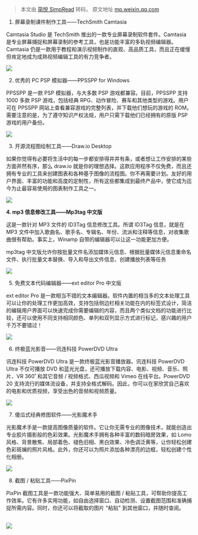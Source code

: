 > 本文由 [简悦 SimpRead](http://ksria.com/simpread/) 转码， 原文地址 [mp.weixin.qq.com](https://mp.weixin.qq.com/s?__biz=Mzg4NTkwNjA4MA==&mid=2247490296&idx=1&sn=245ada1385f6aef906a2afcd74a32c1f&chksm=cfa09537f8d71c212de7b9154294322e12ce2faf7431b5c9c7a9d3ac4796ef013be2aa62e887&mpshare=1&scene=1&srcid=0131p6rCNYopnKlR5pWJSDtY&sharer_shareinfo=854a9f52da0a25b1a1cf482d1c0b7a8f&sharer_shareinfo_first=854a9f52da0a25b1a1cf482d1c0b7a8f#rd)

1. 屏幕录制课件制作工具——TechSmith Camtasia

Camtasia Studio 是 TechSmith 推出的一款专业屏幕录制软件套件。Camtasia 是专业屏幕捕捉和屏幕录制的参考工具，也是功能丰富的多轨视频编辑器。Camtasia 仍是一款用于教程和演示视频制作的直观、高品质工具，而且正在缓慢但肯定地成为成熟视频编辑工具的有力竞争者。  

![](https://mmbiz.qpic.cn/mmbiz_png/zsyTdJM1jnsHer7wLhAAmTsKPsE7HUyrMeLHyBImHicjNMCpKOUxU5mBbibUnqDpiaDibCUWibuGcJfFWEqvibnFGavQ/640?wx_fmt=png)

2. 优秀的 PC PSP 模拟器——PPSSPP for Windows

PPSSPP 是一款 PSP 模拟器，与大多数 PSP 游戏都兼容。目前，PPSSPP 支持 1000 多款 PSP 游戏，包括经典 RPG、动作冒险、赛车和其他类型的游戏。用户可在 PPSSPP 网站上查看兼容游戏的完整列表，并下载他们想玩的游戏的 ROM。需要注意的是，为了遵守知识产权法规，用户只需下载他们已经拥有的原版 PSP 游戏的用户备份。      

![](https://mmbiz.qpic.cn/mmbiz_png/zsyTdJM1jnsHer7wLhAAmTsKPsE7HUyrH5rBGeKZHmafe0BCYUAZ8eRk7CmO9AG3NYICstLeXprgWFic5wc714g/640?wx_fmt=png)

3. 开源流程图绘制工具——Draw.io Desktop

如果你觉得有必要将生活中的每一步都安排得井井有条，或者想让工作安排的某些方面井然有序，那么 draw.io 就是你的理想选择。这款应用程序不仅免费，而且还拥有专业的工具来创建图表和各种基于图像的流程图。你不再需要计划。友好的用户界面、丰富的功能和高度的定制性，所有这些都集成到最终产品中，使它成为迄今为止最容易使用的图表制作工具之一。     

![](https://mmbiz.qpic.cn/mmbiz_png/zsyTdJM1jnsHer7wLhAAmTsKPsE7HUyr7j7JWmuFv3y5FHps5E2jqWaOBfS73b7Rib1pvqvj1FDkj7K2hX1hQyA/640?wx_fmt=png)

**4. mp3 信息修改工具——Mp3tag 中文版**

这是一款针对 MP3 文件的 ID3Tag 信息修改工具。所谓 ID3Tag 信息，就是在 MP3 文件中加入歌曲名、歌手名、专辑名、年份、流派和注释等信息，对收集歌曲很有帮助。事实上，Winamp 自带的编辑器可以让这一功能更加方便。

mp3tag 中文版允许你按批量文件名添加媒体元信息、根据批量媒体元信息重命名文件、执行批量文本替换、导入和导出文件信息、创建播放列表等任务

![](https://mmbiz.qpic.cn/mmbiz_png/zsyTdJM1jnsHer7wLhAAmTsKPsE7HUyrGYxr1nbPXe6Hb4WAkXsZ6f7yxgtYTc4GyVcu66ibuE9xZT2Iudh6KDw/640?wx_fmt=png)

5. 免费文本代码编辑器——ext editor Pro 中文版

ext editor Pro 是一款相当不错的文本编辑器。软件内置的相当多的文本处理工具可以让你的处理工作更加高效，支持包括侧边栏相关功能在内的标签式设计，简洁的编辑用户界面可以快速完成你需要编辑的内容，而且两个类似文档的功能进行比较，还可以使用不同支持相同颜色、单列和双列显示方式进行标记，感兴趣的用户千万不要错过！      

![](https://mmbiz.qpic.cn/mmbiz_png/zsyTdJM1jnsHer7wLhAAmTsKPsE7HUyr8uMgU2DCcYbR29IM2B5t6TSIQxtY5t4XQfF6MPhpwAQwqDToXR5xkA/640?wx_fmt=png)

6. 终极蓝光影音——讯连科技 PowerDVD Ultra

讯连科技 PowerDVD Ultra 是一款终极蓝光影音播放器。讯连科技 PowerDVD Ultra 不仅可播放 DVD 和蓝光光盘，还可播放下载内容、电影、视频、音乐、照片、VR 360˚ 和其它音频 / 视频格式、西瓜视频和 Vimeo 在线平台。PowerDVD 20 支持流行的媒体流设备，并支持全格式解码。因此，你可以在家欣赏自己喜欢的电影和优质视频，享受出色的音频和视频质量。      

![](https://mmbiz.qpic.cn/mmbiz_png/zsyTdJM1jnsHer7wLhAAmTsKPsE7HUyrMU9wL6XM6bUXbA0cddJInbMImQ0Vs0bbxH9vLLib3nSn3yhCaicZvP5g/640?wx_fmt=png)

7. 傻瓜式经典修图软件——光影魔术手

光影魔术手是一款提高图像质量的软件。它让你无需专业的图像技术，就能创造出专业胶片摄影般的色彩效果。光影魔术手拥有各种丰富的数码暗房效果，如 Lomo 风格、背景散焦、局部着色、褪色旧相、黑白效果、冷色调泛黄等，让你轻松创建色彩斑斓的照片风格。此外，你还可以为照片添加各种漂亮的边框，轻松创建个性化相册。      

![](https://mmbiz.qpic.cn/mmbiz_png/zsyTdJM1jnsHer7wLhAAmTsKPsE7HUyrskN8bOlQb56LAB6oHJjLYa31ia1bu1bh7Q4TMapkjH6FnunOvlxt62g/640?wx_fmt=png)

8. 截图 / 粘贴工具——PixPin

PixPin 截图工具是一款功能强大、简单易用的截图 / 粘贴工具，可帮助你提高工作效率。它有许多实用功能，如自由选择窗口、自动检测、设置截图范围和准确捕捉所需内容。同时，你还可以将截取的图片 "粘贴" 到其他窗口，并随时查阅。      

![](https://mmbiz.qpic.cn/mmbiz_png/zsyTdJM1jnsHer7wLhAAmTsKPsE7HUyreQGox4ibdI3YZHIS6hwJVN1XqaF8icyiaumsP3vd53ukX1jllDSOh4Zlw/640?wx_fmt=png)